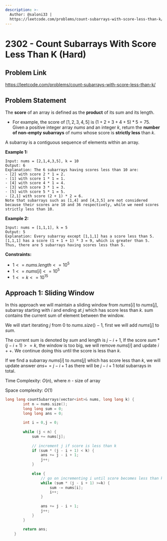 ```yaml
---
description: >-
  Author: @saloni33 |
  https://leetcode.com/problems/count-subarrays-with-score-less-than-k/
---
```


# 2302 - Count Subarrays With Score Less Than K (Hard)

## Problem Link

https://leetcode.com/problems/count-subarrays-with-score-less-than-k/

## Problem Statement

The **score** of an array is defined as the **product** of its sum and its length.

* For example, the score of $[1, 2, 3, 4, 5]$ is $(1 + 2 + 3 + 4 + 5) * 5 = 75$.
Given a positive integer array $nums$ and an integer $k$, return the **number of non-empty subarrays** of $nums$ whose score is **strictly less** than $k$.

A subarray is a contiguous sequence of elements within an array.

**Example 1:**

```
Input: nums = [2,1,4,3,5], k = 10
Output: 6
Explanation: The 6 subarrays having scores less than 10 are:
- [2] with score 2 * 1 = 2.
- [1] with score 1 * 1 = 1.
- [4] with score 4 * 1 = 4.
- [3] with score 3 * 1 = 3. 
- [5] with score 5 * 1 = 5.
- [2,1] with score (2 + 1) * 2 = 6.
Note that subarrays such as [1,4] and [4,3,5] are not considered because their scores are 10 and 36 respectively, while we need scores strictly less than 10.

```

**Example 2:**

```
Input: nums = [1,1,1], k = 5
Output: 5
Explanation: Every subarray except [1,1,1] has a score less than 5.
[1,1,1] has a score (1 + 1 + 1) * 3 = 9, which is greater than 5.
Thus, there are 5 subarrays having scores less than 5.
```


**Constraints:**

* $1 <= nums.length <= 10^5$
* $1 <= nums[i] <= 10^5$
* $1 <= k <= 10$<sup>$15$</sup>


## Approach 1: Sliding Window
 
In this approach we will maintain a sliding window from $nums[i]$ to $nums[j]$, subarray starting with $i$ and ending at $j$ which has score less than $k$.
sum contains the current sum of element between the window.  

We will start iterating $j$ from 0 to $nums.size() - 1$, first we will add $nums[j]$ to $sum$.  

The current sum is denoted by $sum$ and length is $j - i + 1$,
If the score $sum * (j - i + 1) >= k$, the window is too big, we will remove $nums[i]$ and update $i++$.
We continue doing this until the score is less than $k$.  

If we find a subarray $nums[i]$ to $nums[j]$ which has score less than $k$, we will update answer $ans += j - i + 1$ as there will be $j - i + 1$ total subarrays in total.


Time Complexity: $O(n)$, where $n$ - size of array

Space complexity: $O(1)$ 

<Tabs>
  
<TabItem value="cpp" label="C++">
<SolutionAuthor name="@saloni33"/>

```cpp
long long countSubarrays(vector<int>& nums, long long k) {
        int n = nums.size();
        long long sum = 0;
        long long ans = 0;
        
        int i = 0,j = 0;
        
        while (j < n) {
            sum += nums[j];
           
            // increment j if score is less than k
            if (sum * (j - i + 1) < k) {
                ans += j - i + 1;
                j++;
            }
            
            else {
                // go on incrementing i until score becomes less than k again
                while (sum * (j - i + 1) >=k) {
                    sum -= nums[i];
                    i++;
                }
                
                ans += j - i + 1;
                j++;
            }
        }
        
        return ans;
    }
```
</TabItem>
</Tabs>

